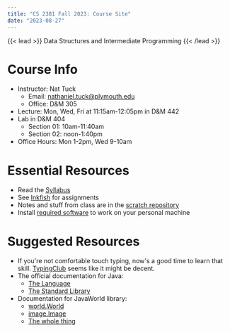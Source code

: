 ```yaml
---
title: "CS 2381 Fall 2023: Course Site"
date: "2023-08-27"
---
```


{{< lead >}}
Data Structures and Intermediate Programming
{{< /lead >}}

# Course Info

 - Instructor: Nat Tuck 
   - Email: <nathaniel.tuck@plymouth.edu>
   - Office: D&M 305
 - Lecture: Mon, Wed, Fri at 11:15am-12:05pm in D&M 442
 - Lab in D&M 404
   - Section 01: 10am-11:40am
   - Section 02: noon-1:40pm
 - Office Hours: Mon 1-2pm, Wed 9-10am

# Essential Resources

 - Read the [Syllabus](./syllabus)
 - See [Inkfish](https://inkfish.homework.quest) for assignments
 - Notes and stuff from class are in the [scratch repository](https://github.com/NatTuck/scratch-2023-09)
 - Install [required software](./required-software) to work on your personal machine

# Suggested Resources

 - If you're not comfortable touch typing, now's a good time to learn that skill.
   [TypingClub](https://www.typingclub.com/) seems like it might be decent.
 - The official documentation for Java: 
   - [The Language](https://docs.oracle.com/javase/specs/jls/se17/html/index.html)
   - [The Standard Library](
     https://docs.oracle.com/en/java/javase/17/docs/api/java.base/module-summary.html)
 - Documentation for JavaWorld library:
   - [world.World](http://bryanchadwick.com/javaworld/doc/world/World.html)
   - [image.Image](http://bryanchadwick.com/javaworld/doc/image/Image.html)
   - [The whole thing](http://bryanchadwick.com/javaworld/doc/)
